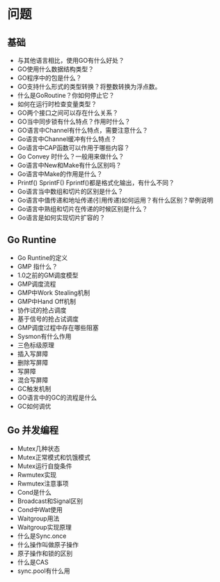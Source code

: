 # 问题

## 基础

- 与其他语言相比，使用GO有什么好处？
- GO使用什么数据结构类型？
- GO程序中的包是什么？
- GO支持什么形式的类型转换？将整数转换为浮点数。
- 什么是GoRoutine？你如何停止它？
- 如何在运行时检查变量类型？
- GO两个接口之间可以存在什么关系？
- GO当中同步锁有什么特点？作用时什么？
- GO语言中Channel有什么特点，需要注意什么？
- Go语言中Channel缓冲有什么特点？
- Go语言中CAP函数可以作用于哪些内容？
- Go Convey 时什么？一般用来做什么？
- Go语言中New和Make有什么区别吗？
- Go语言中Make的作用是什么？
- Printf() SprintF() Fprintf()都是格式化输出，有什么不同？
- Go语言当中数组和切片的区别是什么？
- Go语言中值传递和地址传递(引用传递)如何运用？有什么区别？举例说明
- Go语言中熟组和切片在传递的时候区别是什么？
- Go语言是如何实现切片扩容的？

## Go Runtine

- Go Runtine的定义
- GMP 指什么？
- 1.0之前的GM调度模型
- GMP调度流程
- GMP中Work Stealing机制
- GMP中Hand Off机制
- 协作试的抢占调度
- 基于信号的抢占试调度
- GMP调度过程中存在哪些阻塞
- Sysmon有什么作用
- 三色标级原理
- 插入写屏障
- 删除写屏障
- 写屏障
- 混合写屏障
- GC触发机制
- GO语言中的GC的流程是什么
- GC如何调优

## Go 并发编程

- Mutex几种状态
- Mutex正常模式和饥饿模式
- Mutex运行自旋条件
- Rwmutex实现
- Rwmutex注意事项
- Cond是什么
- Broadcast和Signal区别
- Cond中Wat使用
- Waitgroup用法
- Waitgroup实现原理
- 什么是Sync.once
- 什么操作叫做原子操作
- 原子操作和锁的区别
- 什么是CAS
- sync.pool有什么用
